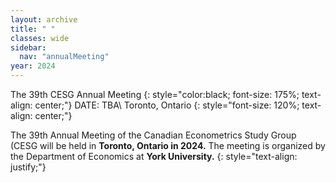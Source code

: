 ```yaml
---
layout: archive
title: " "
classes: wide
sidebar:
  nav: "annualMeeting"
year: 2024
---
```

<!--
{:refdef: style="text-align: center;"}
![Meeting Image path](/assets/images/{{page.year}}/annualMeeting.jpg)
{: refdef}
-->

The 39th CESG Annual Meeting
{: style="color:black; font-size: 175%; text-align: center;"}
DATE: TBA\\
Toronto, Ontario
{: style="font-size: 120%; text-align: center;"}

The 39th Annual Meeting of the Canadian Econometrics Study Group (CESG will be held in **Toronto, Ontario in 2024.** The meeting is organized by the Department of Economics at **York University.**
{: style="text-align: justify;"}

<!--
\\
Venue: Art Gallery of Hamilton
{: style="font-size: 120%; text-align: center; color:#000099"}
123 King Street West\\
Hamilton ON, L8P 4S8
{: style="text-align: center;"}
-->

<!--

---
## Keynote Speakers: TBA

Jinyong Hahn (UCLA)
{: style="font-size: 105%; text-align: center; color:#000099"}
Anna Mikusheva (MIT)
{: style="font-size: 105%; text-align: center; color:#000099"}
-->

<!--
---
## Sponsors

We extend our sincere appreciation to all the sponsors who support the 38th CESG Annual Meeting. 
- McMaster University
- Social Science and Humanities Research Council of Canada
- Analysis Group
- Canadian Economics Association
- <a href="http://appliedeconometrics.org/" target="_blank">International Association for Applied Econometrics</a>
- The Society for Nonlinear Dynamics and Econometrics


<img src="/assets/images/{{page.year}}/mcmaster_re.png" alt="drawing" width="300"/>
&emsp;&emsp;&emsp;<img src="/assets/images/{{page.year}}/sshrc_re.png" alt="drawing" width="400"/>

<img src="/assets/images/{{page.year}}/analysis_group_new.jpg" alt="drawing" width="400"/>
<img src="/assets/images/{{page.year}}/cea_re.png" alt="drawing" width="400"/>

<img src="/assets/images/{{page.year}}/iaae_re.png" alt="drawing" width="400"/>
<img src="/assets/images/{{page.year}}/snde_re.png" alt="drawing" width="400"/>

---

# Drop a PDF file of your presentation slides
Here is a link to the folder you can drop your file of slides: <a href="https://www.dropbox.com/request/zJMkdMSiKB4ucusIPNW8" target="_blank">[Click Here]</a>
-->